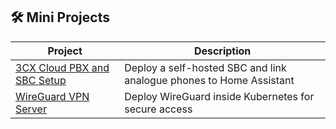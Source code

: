 ## 🛠️ Mini Projects

| Project                          | Description                                    |
|----------------------------------|------------------------------------------------|
| [3CX Cloud PBX and SBC Setup](./projects/3cx-sbc/README.md) | Deploy a self-hosted SBC and link analogue phones to Home Assistant |
| [WireGuard VPN Server](./projects/wireguard-vpn/README.md) | Deploy WireGuard inside Kubernetes for secure access |
